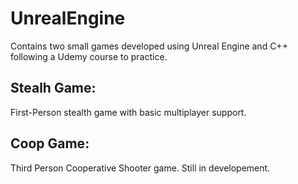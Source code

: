 # UnrealEngine

Contains two small games developed using Unreal Engine and C++ following a Udemy course to practice.

## Stealh Game:

First-Person stealth game with basic multiplayer support.

## Coop Game:

Third Person Cooperative Shooter game. Still in developement.
